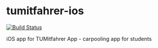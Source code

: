 tumitfahrer-ios
===============

[![Build Status](https://travis-ci.org/pkwiecien/tumitfahrer-ios.svg?branch=master)](https://travis-ci.org/pkwiecien/tumitfahrer-ios)

iOS app for TUMitfahrer App - carpooling app for students


